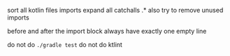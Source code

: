 sort all kotlin files imports
expand all catchalls .*
also try to remove unused imports

before and after the import block
always have exactly one empty line

do not do `./gradle test`
do not do ktlint
